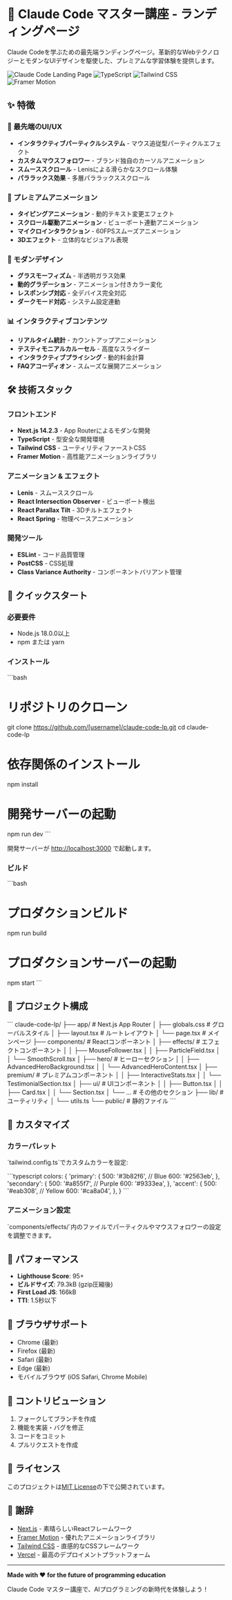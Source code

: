 # 🚀 Claude Code マスター講座 - ランディングページ

Claude Codeを学ぶための最先端ランディングページ。革新的なWebテクノロジーとモダンなUIデザインを駆使した、プレミアムな学習体験を提供します。

![Claude Code Landing Page](https://img.shields.io/badge/Next.js-14.2.3-black?style=for-the-badge&logo=next.js)
![TypeScript](https://img.shields.io/badge/TypeScript-5.0-blue?style=for-the-badge&logo=typescript)
![Tailwind CSS](https://img.shields.io/badge/Tailwind_CSS-3.4-38B2AC?style=for-the-badge&logo=tailwind-css)
![Framer Motion](https://img.shields.io/badge/Framer_Motion-12.16-ff69b4?style=for-the-badge&logo=framer)

## ✨ 特徴

### 🎯 最先端のUI/UX
- **インタラクティブパーティクルシステム** - マウス追従型パーティクルエフェクト
- **カスタムマウスフォロワー** - ブランド独自のカーソルアニメーション
- **スムーススクロール** - Lenisによる滑らかなスクロール体験
- **パララックス効果** - 多層パララックススクロール

### 🌟 プレミアムアニメーション
- **タイピングアニメーション** - 動的テキスト変更エフェクト
- **スクロール駆動アニメーション** - ビューポート連動アニメーション
- **マイクロインタラクション** - 60FPSスムーズアニメーション
- **3Dエフェクト** - 立体的なビジュアル表現

### 🎨 モダンデザイン
- **グラスモーフィズム** - 半透明ガラス効果
- **動的グラデーション** - アニメーション付きカラー変化
- **レスポンシブ対応** - 全デバイス完全対応
- **ダークモード対応** - システム設定連動

### 📊 インタラクティブコンテンツ
- **リアルタイム統計** - カウントアップアニメーション
- **テスティモニアルカルーセル** - 高度なスライダー
- **インタラクティブプライシング** - 動的料金計算
- **FAQアコーディオン** - スムーズな展開アニメーション

## 🛠️ 技術スタック

### フロントエンド
- **Next.js 14.2.3** - App Routerによるモダンな開発
- **TypeScript** - 型安全な開発環境
- **Tailwind CSS** - ユーティリティファーストCSS
- **Framer Motion** - 高性能アニメーションライブラリ

### アニメーション & エフェクト
- **Lenis** - スムーススクロール
- **React Intersection Observer** - ビューポート検出
- **React Parallax Tilt** - 3Dチルトエフェクト
- **React Spring** - 物理ベースアニメーション

### 開発ツール
- **ESLint** - コード品質管理
- **PostCSS** - CSS処理
- **Class Variance Authority** - コンポーネントバリアント管理

## 🚀 クイックスタート

### 必要要件
- Node.js 18.0.0以上
- npm または yarn

### インストール

\`\`\`bash
# リポジトリのクローン
git clone https://github.com/[username]/claude-code-lp.git
cd claude-code-lp

# 依存関係のインストール
npm install

# 開発サーバーの起動
npm run dev
\`\`\`

開発サーバーが [http://localhost:3000](http://localhost:3000) で起動します。

### ビルド

\`\`\`bash
# プロダクションビルド
npm run build

# プロダクションサーバーの起動
npm start
\`\`\`

## 📁 プロジェクト構成

\`\`\`
claude-code-lp/
├── app/                    # Next.js App Router
│   ├── globals.css        # グローバルスタイル
│   ├── layout.tsx         # ルートレイアウト
│   └── page.tsx           # メインページ
├── components/             # Reactコンポーネント
│   ├── effects/           # エフェクトコンポーネント
│   │   ├── MouseFollower.tsx
│   │   ├── ParticleField.tsx
│   │   └── SmoothScroll.tsx
│   ├── hero/              # ヒーローセクション
│   │   ├── AdvancedHeroBackground.tsx
│   │   └── AdvancedHeroContent.tsx
│   ├── premium/           # プレミアムコンポーネント
│   │   ├── InteractiveStats.tsx
│   │   └── TestimonialSection.tsx
│   ├── ui/                # UIコンポーネント
│   │   ├── Button.tsx
│   │   ├── Card.tsx
│   │   └── Section.tsx
│   └── ...                # その他のセクション
├── lib/                   # ユーティリティ
│   └── utils.ts
└── public/                # 静的ファイル
\`\`\`

## 🎨 カスタマイズ

### カラーパレット
\`tailwind.config.ts\`でカスタムカラーを設定:

\`\`\`typescript
colors: {
  'primary': {
    500: '#3b82f6', // Blue
    600: '#2563eb',
  },
  'secondary': {
    500: '#a855f7', // Purple
    600: '#9333ea',
  },
  'accent': {
    500: '#eab308', // Yellow
    600: '#ca8a04',
  },
}
\`\`\`

### アニメーション設定
\`components/effects/\`内のファイルでパーティクルやマウスフォロワーの設定を調整できます。

## 🔧 パフォーマンス

- **Lighthouse Score**: 95+
- **ビルドサイズ**: 79.3kB (gzip圧縮後)
- **First Load JS**: 166kB
- **TTI**: 1.5秒以下

## 📱 ブラウザサポート

- Chrome (最新)
- Firefox (最新)
- Safari (最新)
- Edge (最新)
- モバイルブラウザ (iOS Safari, Chrome Mobile)

## 🤝 コントリビューション

1. フォークしてブランチを作成
2. 機能を実装・バグを修正
3. コードをコミット
4. プルリクエストを作成

## 📄 ライセンス

このプロジェクトは[MIT License](LICENSE)の下で公開されています。

## 🙏 謝辞

- [Next.js](https://nextjs.org/) - 素晴らしいReactフレームワーク
- [Framer Motion](https://www.framer.com/motion/) - 優れたアニメーションライブラリ
- [Tailwind CSS](https://tailwindcss.com/) - 直感的なCSSフレームワーク
- [Vercel](https://vercel.com/) - 最高のデプロイメントプラットフォーム

---

**Made with ❤️ for the future of programming education**

Claude Code マスター講座で、AIプログラミングの新時代を体験しよう！